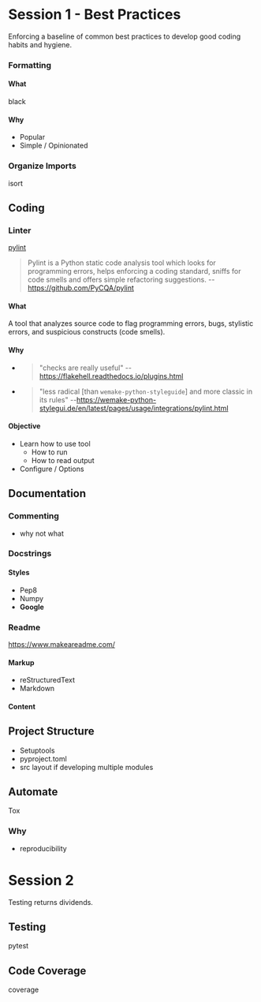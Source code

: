 # Session 1 - Best Practices
Enforcing a baseline of common best practices to develop good coding habits and hygiene.

### Formatting
#### What
black
#### Why
* Popular
* Simple / Opinionated

### Organize Imports
isort

## Coding
### Linter
[pylint](https://www.pylint.org/)
> Pylint is a Python static code analysis tool which looks for programming errors, helps enforcing a coding standard, sniffs for code smells and offers simple refactoring suggestions. --https://github.com/PyCQA/pylint
#### What
A tool that analyzes source code to flag programming errors, bugs, stylistic errors, and suspicious constructs (code smells).
#### Why
* > "checks are really useful" --https://flakehell.readthedocs.io/plugins.html
* > "less radical [than `wemake-python-styleguide`] and more classic in its rules" --https://wemake-python-stylegui.de/en/latest/pages/usage/integrations/pylint.html

#### Objective
* Learn how to use tool
	* How to run
	* How to read output
* Configure / Options

## Documentation

### Commenting
* why not what

### Docstrings
#### Styles
* Pep8
* Numpy
* **Google**

### Readme
https://www.makeareadme.com/
#### Markup
* reStructuredText
* Markdown

#### Content

## Project Structure
* Setuptools
* pyproject.toml
* src layout
   if developing multiple modules

## Automate
Tox

### Why
* reproducibility

# Session 2
Testing returns dividends.

## Testing
pytest

## Code Coverage
coverage
<!--stackedit_data:
eyJoaXN0b3J5IjpbMTg2NjY5MTAwOSwtMjEzOTQ3NzEzOCwtMj
EwNTUzODE3MywtODk0ODgxNTIzLDEzMTk2OTA0ODQsNDk1OTk1
MTE1LDE3Njk0MTE4ODksLTU0MjQzNTA3N119
-->